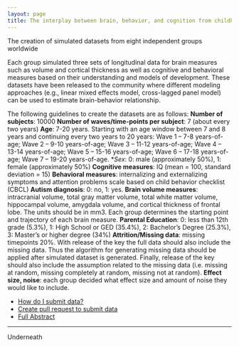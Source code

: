 ```yaml
---
layout: page
title: The interplay between brain, behavior, and cognition from childhood to adulthoo
---
```


The creation of simulated datasets from eight independent groups worldwide

Each group simulated three sets of longitudinal data for brain measures such as volume and cortical thickness as well as cognitive and behavioral measures based on their understanding and models of development. These datasets have been released to the community where different modeling approaches (e.g., linear mixed effects model, cross-lagged panel model) can be used to estimate brain-behavior relationship. 

The following guidelines to create the datasets are as follows:
**Number of subjects**: 10000
**Number of waves/time-points per subject**: 7 (about every two years)
**Age**: 7-20 years. Starting with an age window between 7 and 8 years and continuing every two years to 20 years: Wave 1 – 7-8 years-of-age; Wave 2 – 9-10 years-of-age; Wave 3 – 11-12 years-of-age; Wave 4 – 13-14 years-of-age; Wave 5 – 15-16 years-of-age; Wave 6 – 17-18 years-of-age; Wave 7 – 19-20 years-of-age. 
**Sex*: 0: male (approximately 50%), 1: female (approximately 50%)
**Cognitive measures**: IQ (mean = 100, standard deviation = 15)
**Behavioral measures**: internalizing and externalizing symptoms and attention problems scale based on child behavior checklist (CBCL)
**Autism diagnosis**: 0: no, 1: yes. 
**Brain volume measures**: intracranial volume, total gray matter volume, total white matter volume, hippocampal volume, amygdala volume, and cortical thickness of frontal lobe. The units should be in mm3. Each group determines the starting point and trajectory of each brain measure. 
**Parental Education**: 0: less than 12th grade (5.3%), 1: High School or GED (35.4%), 2: Bachelor’s Degree (25.3%), 3: Master’s or higher degree (34%)
**Attrition/Missing data**: missing timepoints 20%. With release of the key the full data should also include the missing data. Thus the algorithm for generating missing data should be applied after simulated dataset is generated. Finally, release of the key should also include the assumption related to the missing data (i.e. missing at random, missing completely at random, missing not at random). 
**Effect size, noise**: each group decided what effect size and amount of noise they would like to include. 

- [How do I submit data?](pages/tutorial.md)
- [Create pull request to submit data](https://github.com/dmoracze/test.github.io/pulls)
- [Full Abstract](pages/full_abstract.md)

---

Underneath
